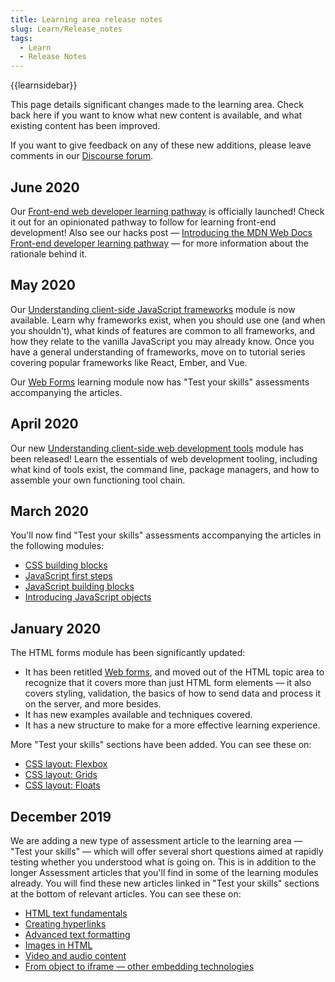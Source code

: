 ```yaml
---
title: Learning area release notes
slug: Learn/Release_notes
tags:
  - Learn
  - Release Notes
---
```

{{learnsidebar}}

This page details significant changes made to the learning area. Check back here if you want to know what new content is available, and what existing content has been improved.

If you want to give feedback on any of these new additions, please leave comments in our [Discourse forum](https://discourse.mozilla.org/c/mdn).

## June 2020

Our [Front-end web developer learning pathway](/en-US/docs/Learn/Front-end_web_developer) is officially launched! Check it out for an opinionated pathway to follow for learning front-end development! Also see our hacks post — [Introducing the MDN Web Docs Front-end developer learning pathway](https://hacks.mozilla.org/2020/06/introducing-the-mdn-web-docs-front-end-developer-learning-pathway/) — for more information about the rationale behind it.

## May 2020

Our [Understanding client-side JavaScript frameworks](/en-US/docs/Learn/Tools_and_testing/Client-side_JavaScript_frameworks) module is now available. Learn why frameworks exist, when you should use one (and when you shouldn't), what kinds of features are common to all frameworks, and how they relate to the vanilla JavaScript you may already know. Once you have a general understanding of frameworks, move on to tutorial series covering popular frameworks like React, Ember, and Vue.

Our [Web Forms](/en-US/docs/Learn/Forms) learning module now has "Test your skills" assessments accompanying the articles.

## April 2020

Our new [Understanding client-side web development tools](/en-US/docs/Learn/Tools_and_testing/Understanding_client-side_tools) module has been released! Learn the essentials of web development tooling, including what kind of tools exist, the command line, package managers, and how to assemble your own functioning tool chain.

## March 2020

You'll now find "Test your skills" assessments accompanying the articles in the following modules:

- [CSS building blocks](/en-US/docs/Learn/CSS/Building_blocks)
- [JavaScript first steps](/en-US/docs/Learn/JavaScript/First_steps)
- [JavaScript building blocks](/en-US/docs/Learn/JavaScript/Building_blocks)
- [Introducing JavaScript objects](/en-US/docs/Learn/JavaScript/Objects)

## January 2020

The HTML forms module has been significantly updated:

- It has been retitled [Web forms](/en-US/docs/Learn/Forms), and moved out of the HTML topic area to recognize that it covers more than just HTML form elements — it also covers styling, validation, the basics of how to send data and process it on the server, and more besides.
- It has new examples available and techniques covered.
- It has a new structure to make for a more effective learning experience.

More "Test your skills" sections have been added. You can see these on:

- [CSS layout: Flexbox](/en-US/docs/Learn/CSS/CSS_layout/Flexbox#test_your_skills!)
- [CSS layout: Grids](/en-US/docs/Learn/CSS/CSS_layout/Grids#test_your_skills!)
- [CSS layout: Floats](/en-US/docs/Learn/CSS/CSS_layout/Floats#test_your_skills!)

## December 2019

We are adding a new type of assessment article to the learning area — "Test your skills" — which will offer several short questions aimed at rapidly testing whether you understood what is going on. This is in addition to the longer Assessment articles that you'll find in some of the learning modules already. You will find these new articles linked in "Test your skills" sections at the bottom of relevant articles. You can see these on:

- [HTML text fundamentals](/en-US/docs/Learn/HTML/Introduction_to_HTML/HTML_text_fundamentals#test_your_skills!)
- [Creating hyperlinks](/en-US/docs/Learn/HTML/Introduction_to_HTML/Creating_hyperlinks#test_your_skills!)
- [Advanced text formatting](/en-US/docs/Learn/HTML/Introduction_to_HTML/Advanced_text_formatting#test_your_skills!)
- [Images in HTML](/en-US/docs/Learn/HTML/Multimedia_and_embedding/Images_in_HTML#test_your_skills!)
- [Video and audio content](/en-US/docs/Learn/HTML/Multimedia_and_embedding/Video_and_audio_content#test_your_skills!)
- [From object to iframe — other embedding technologies](/en-US/docs/Learn/HTML/Multimedia_and_embedding/Other_embedding_technologies#test_your_skills!)
